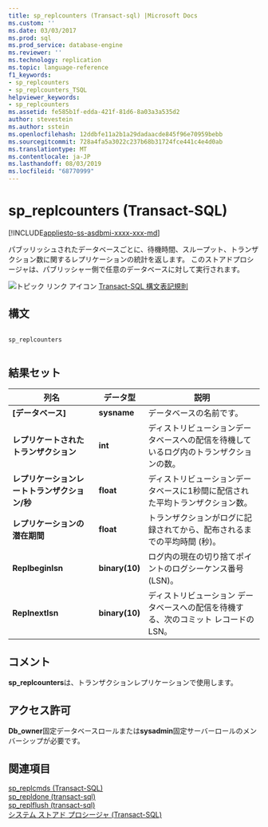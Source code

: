 ```yaml
---
title: sp_replcounters (Transact-sql) |Microsoft Docs
ms.custom: ''
ms.date: 03/03/2017
ms.prod: sql
ms.prod_service: database-engine
ms.reviewer: ''
ms.technology: replication
ms.topic: language-reference
f1_keywords:
- sp_replcounters
- sp_replcounters_TSQL
helpviewer_keywords:
- sp_replcounters
ms.assetid: fe585b1f-edda-421f-81d6-8a03a3a535d2
author: stevestein
ms.author: sstein
ms.openlocfilehash: 12ddbfe11a2b1a29dadaacde845f96e70959bebb
ms.sourcegitcommit: 728a4fa5a3022c237b68b31724fce441c4e4d0ab
ms.translationtype: MT
ms.contentlocale: ja-JP
ms.lasthandoff: 08/03/2019
ms.locfileid: "68770999"
---
```

# <a name="spreplcounters-transact-sql"></a>sp_replcounters (Transact-SQL)
[!INCLUDE[appliesto-ss-asdbmi-xxxx-xxx-md](../../includes/appliesto-ss-asdbmi-xxxx-xxx-md.md)]

  パブッリッシュされたデータベースごとに、待機時間、スループット、トランザクション数に関するレプリケーションの統計を返します。 このストアドプロシージャは、パブリッシャー側で任意のデータベースに対して実行されます。  
  
 ![トピック リンク アイコン](../../database-engine/configure-windows/media/topic-link.gif "トピック リンク アイコン") [Transact-SQL 構文表記規則](../../t-sql/language-elements/transact-sql-syntax-conventions-transact-sql.md)  
  
## <a name="syntax"></a>構文  
  
```  
  
sp_replcounters  
  
```  
  
## <a name="result-sets"></a>結果セット  
  
|列名|データ型|説明|  
|-----------------|---------------|-----------------|  
|**[データベース]**|**sysname**|データベースの名前です。|  
|**レプリケートされたトランザクション**|**int**|ディストリビューションデータベースへの配信を待機しているログ内のトランザクションの数。|  
|**レプリケーションレートトランザクション/秒**|**float**|ディストリビューションデータベースに1秒間に配信された平均トランザクション数。|  
|**レプリケーションの潜在期間**|**float**|トランザクションがログに記録されてから、配布されるまでの平均時間 (秒)。|  
|**Replbeginlsn**|**binary(10)**|ログ内の現在の切り捨てポイントのログシーケンス番号 (LSN)。|  
|**Replnextlsn**|**binary(10)**|ディストリビューション データベースへの配信を待機する、次のコミット レコードの LSN。|  
  
## <a name="remarks"></a>コメント  
 **sp_replcounters**は、トランザクションレプリケーションで使用します。  
  
## <a name="permissions"></a>アクセス許可  
 **Db_owner**固定データベースロールまたは**sysadmin**固定サーバーロールのメンバーシップが必要です。  
  
## <a name="see-also"></a>関連項目  
 [sp_replcmds &#40;Transact-SQL&#41;](../../relational-databases/system-stored-procedures/sp-replcmds-transact-sql.md)   
 [sp_repldone &#40;transact-sql&#41;](../../relational-databases/system-stored-procedures/sp-repldone-transact-sql.md)   
 [sp_replflush &#40;transact-sql&#41;](../../relational-databases/system-stored-procedures/sp-replflush-transact-sql.md)   
 [システム ストアド プロシージャ &#40;Transact-SQL&#41;](../../relational-databases/system-stored-procedures/system-stored-procedures-transact-sql.md)  
  
  
